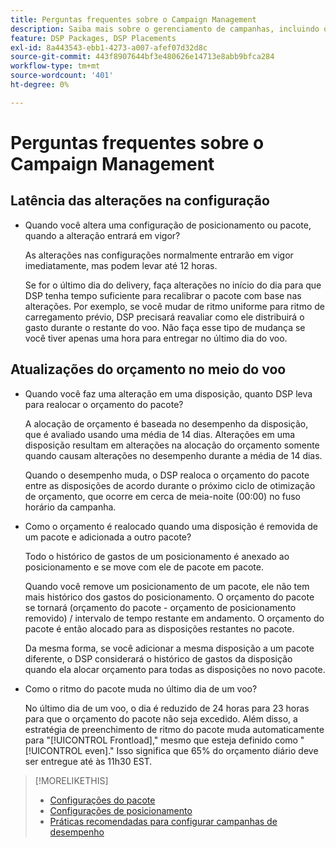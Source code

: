 ```yaml
---
title: Perguntas frequentes sobre o Campaign Management
description: Saiba mais sobre o gerenciamento de campanhas, incluindo o período de latência para alterações e o que acontece quando você faz alterações no orçamento durante um voo.
feature: DSP Packages, DSP Placements
exl-id: 8a443543-ebb1-4273-a007-afef07d32d8c
source-git-commit: 443f8907644bf3e480626e14713e8abb9bfca284
workflow-type: tm+mt
source-wordcount: '401'
ht-degree: 0%

---
```


# Perguntas frequentes sobre o Campaign Management

<!-- Most of this information should be moved into the relevant topics (especially editing topics). -->

## Latência das alterações na configuração

* Quando você altera uma configuração de posicionamento ou pacote, quando a alteração entrará em vigor?

   As alterações nas configurações normalmente entrarão em vigor imediatamente, mas podem levar até 12 horas.

   Se for o último dia do delivery, faça alterações no início do dia para que DSP tenha tempo suficiente para recalibrar o pacote com base nas alterações. Por exemplo, se você mudar de ritmo uniforme para ritmo de carregamento prévio, DSP precisará reavaliar como ele distribuirá o gasto durante o restante do voo. Não faça esse tipo de mudança se você tiver apenas uma hora para entregar no último dia do voo.

## Atualizações do orçamento no meio do voo

* Quando você faz uma alteração em uma disposição, quanto DSP leva para realocar o orçamento do pacote?

   A alocação de orçamento é baseada no desempenho da disposição, que é avaliado usando uma média de 14 dias. Alterações em uma disposição resultam em alterações na alocação do orçamento somente quando causam alterações no desempenho durante a média de 14 dias.

   Quando o desempenho muda, o DSP realoca o orçamento do pacote entre as disposições de acordo durante o próximo ciclo de otimização de orçamento, que ocorre em cerca de meia-noite (00:00) no fuso horário da campanha.

* Como o orçamento é realocado quando uma disposição é removida de um pacote e adicionada a outro pacote?

   Todo o histórico de gastos de um posicionamento é anexado ao posicionamento e se move com ele de pacote em pacote.

   Quando você remove um posicionamento de um pacote, ele não tem mais histórico dos gastos do posicionamento. O orçamento do pacote se tornará (orçamento do pacote - orçamento de posicionamento removido) / intervalo de tempo restante em andamento. O orçamento do pacote é então alocado para as disposições restantes no pacote.

   Da mesma forma, se você adicionar a mesma disposição a um pacote diferente, o DSP considerará o histórico de gastos da disposição quando ela alocar orçamento para todas as disposições no novo pacote.

* Como o ritmo do pacote muda no último dia de um voo?

   No último dia de um voo, o dia é reduzido de 24 horas para 23 horas para que o orçamento do pacote não seja excedido. Além disso, a estratégia de preenchimento de ritmo do pacote muda automaticamente para &quot;[!UICONTROL Frontload],&quot; mesmo que esteja definido como &quot;[!UICONTROL even].&quot; Isso significa que 65% do orçamento diário deve ser entregue até às 11h30 EST.

>[!MORELIKETHIS]
>
>* [Configurações do pacote](/help/dsp/campaign-management/packages/package-settings.md)
>* [Configurações de posicionamento](/help/dsp/campaign-management/placements/placement-settings.md)
>* [Práticas recomendadas para configurar campanhas de desempenho](/help/dsp/optimization/campaign-best-practices-performance.md)

